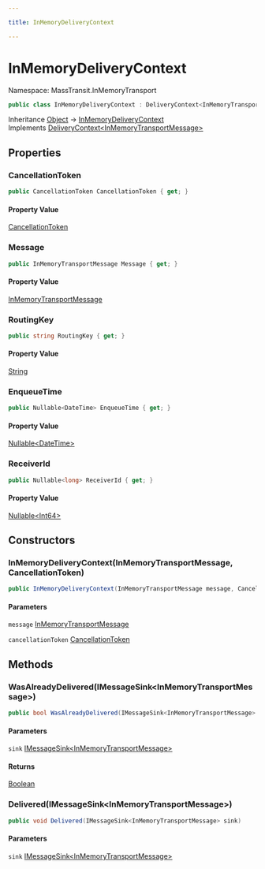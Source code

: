 ```yaml
---

title: InMemoryDeliveryContext

---
```


# InMemoryDeliveryContext

Namespace: MassTransit.InMemoryTransport

```csharp
public class InMemoryDeliveryContext : DeliveryContext<InMemoryTransportMessage>
```

Inheritance [Object](https://learn.microsoft.com/en-us/dotnet/api/system.object) → [InMemoryDeliveryContext](../masstransit-inmemorytransport/inmemorydeliverycontext)<br/>
Implements [DeliveryContext\<InMemoryTransportMessage\>](../masstransit-transports-fabric/deliverycontext-1)

## Properties

### **CancellationToken**

```csharp
public CancellationToken CancellationToken { get; }
```

#### Property Value

[CancellationToken](https://learn.microsoft.com/en-us/dotnet/api/system.threading.cancellationtoken)<br/>

### **Message**

```csharp
public InMemoryTransportMessage Message { get; }
```

#### Property Value

[InMemoryTransportMessage](../masstransit-inmemorytransport/inmemorytransportmessage)<br/>

### **RoutingKey**

```csharp
public string RoutingKey { get; }
```

#### Property Value

[String](https://learn.microsoft.com/en-us/dotnet/api/system.string)<br/>

### **EnqueueTime**

```csharp
public Nullable<DateTime> EnqueueTime { get; }
```

#### Property Value

[Nullable\<DateTime\>](https://learn.microsoft.com/en-us/dotnet/api/system.nullable-1)<br/>

### **ReceiverId**

```csharp
public Nullable<long> ReceiverId { get; }
```

#### Property Value

[Nullable\<Int64\>](https://learn.microsoft.com/en-us/dotnet/api/system.nullable-1)<br/>

## Constructors

### **InMemoryDeliveryContext(InMemoryTransportMessage, CancellationToken)**

```csharp
public InMemoryDeliveryContext(InMemoryTransportMessage message, CancellationToken cancellationToken)
```

#### Parameters

`message` [InMemoryTransportMessage](../masstransit-inmemorytransport/inmemorytransportmessage)<br/>

`cancellationToken` [CancellationToken](https://learn.microsoft.com/en-us/dotnet/api/system.threading.cancellationtoken)<br/>

## Methods

### **WasAlreadyDelivered(IMessageSink\<InMemoryTransportMessage\>)**

```csharp
public bool WasAlreadyDelivered(IMessageSink<InMemoryTransportMessage> sink)
```

#### Parameters

`sink` [IMessageSink\<InMemoryTransportMessage\>](../masstransit-transports-fabric/imessagesink-1)<br/>

#### Returns

[Boolean](https://learn.microsoft.com/en-us/dotnet/api/system.boolean)<br/>

### **Delivered(IMessageSink\<InMemoryTransportMessage\>)**

```csharp
public void Delivered(IMessageSink<InMemoryTransportMessage> sink)
```

#### Parameters

`sink` [IMessageSink\<InMemoryTransportMessage\>](../masstransit-transports-fabric/imessagesink-1)<br/>
